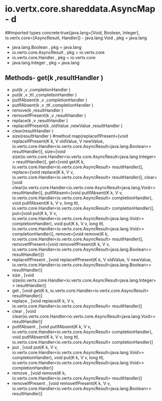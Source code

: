 # io.vertx.core.shareddata.AsyncMap - d
##imported types concrete:true{java.lang=[Void, Boolean, Integer], io.vertx.core=[AsyncResult, Handler]} - java.lang.Void  , pkg = java.lang
- java.lang.Boolean  , pkg = java.lang
- io.vertx.core.AsyncResult  , pkg = io.vertx.core
- io.vertx.core.Handler  , pkg = io.vertx.core
- java.lang.Integer  , pkg = java.lang
## Methods- get(k ,resultHandler )
- put(k ,v ,completionHandler )
- put(k ,v ,ttl ,completionHandler )
- putIfAbsent(k ,v ,completionHandler )
- putIfAbsent(k ,v ,ttl ,completionHandler )
- remove(k ,resultHandler )
- removeIfPresent(k ,v ,resultHandler )
- replace(k ,v ,resultHandler )
- replaceIfPresent(k ,oldValue ,newValue ,resultHandler )
- clear(resultHandler )
- size(resultHandler )
#method map{replaceIfPresent=[void replaceIfPresent(K k, V oldValue, V newValue, io.vertx.core.Handler<io.vertx.core.AsyncResult<java.lang.Boolean>> resultHandler)], size=[void size(io.vertx.core.Handler<io.vertx.core.AsyncResult<java.lang.Integer>> resultHandler)], get=[void get(K k, io.vertx.core.Handler<io.vertx.core.AsyncResult<V>> resultHandler)], replace=[void replace(K k, V v, io.vertx.core.Handler<io.vertx.core.AsyncResult<V>> resultHandler)], clear=[void clear(io.vertx.core.Handler<io.vertx.core.AsyncResult<java.lang.Void>> resultHandler)], putIfAbsent=[void putIfAbsent(K k, V v, io.vertx.core.Handler<io.vertx.core.AsyncResult<V>> completionHandler), void putIfAbsent(K k, V v, long ttl, io.vertx.core.Handler<io.vertx.core.AsyncResult<V>> completionHandler)], put=[void put(K k, V v, io.vertx.core.Handler<io.vertx.core.AsyncResult<java.lang.Void>> completionHandler), void put(K k, V v, long ttl, io.vertx.core.Handler<io.vertx.core.AsyncResult<java.lang.Void>> completionHandler)], remove=[void remove(K k, io.vertx.core.Handler<io.vertx.core.AsyncResult<V>> resultHandler)], removeIfPresent=[void removeIfPresent(K k, V v, io.vertx.core.Handler<io.vertx.core.AsyncResult<java.lang.Boolean>> resultHandler)]} 
- replaceIfPresent , [void replaceIfPresent(K k, V oldValue, V newValue, io.vertx.core.Handler<io.vertx.core.AsyncResult<java.lang.Boolean>> resultHandler)]
- size , [void size(io.vertx.core.Handler<io.vertx.core.AsyncResult<java.lang.Integer>> resultHandler)]
- get , [void get(K k, io.vertx.core.Handler<io.vertx.core.AsyncResult<V>> resultHandler)]
- replace , [void replace(K k, V v, io.vertx.core.Handler<io.vertx.core.AsyncResult<V>> resultHandler)]
- clear , [void clear(io.vertx.core.Handler<io.vertx.core.AsyncResult<java.lang.Void>> resultHandler)]
- putIfAbsent , [void putIfAbsent(K k, V v, io.vertx.core.Handler<io.vertx.core.AsyncResult<V>> completionHandler), void putIfAbsent(K k, V v, long ttl, io.vertx.core.Handler<io.vertx.core.AsyncResult<V>> completionHandler)]
- put , [void put(K k, V v, io.vertx.core.Handler<io.vertx.core.AsyncResult<java.lang.Void>> completionHandler), void put(K k, V v, long ttl, io.vertx.core.Handler<io.vertx.core.AsyncResult<java.lang.Void>> completionHandler)]
- remove , [void remove(K k, io.vertx.core.Handler<io.vertx.core.AsyncResult<V>> resultHandler)]
- removeIfPresent , [void removeIfPresent(K k, V v, io.vertx.core.Handler<io.vertx.core.AsyncResult<java.lang.Boolean>> resultHandler)]

